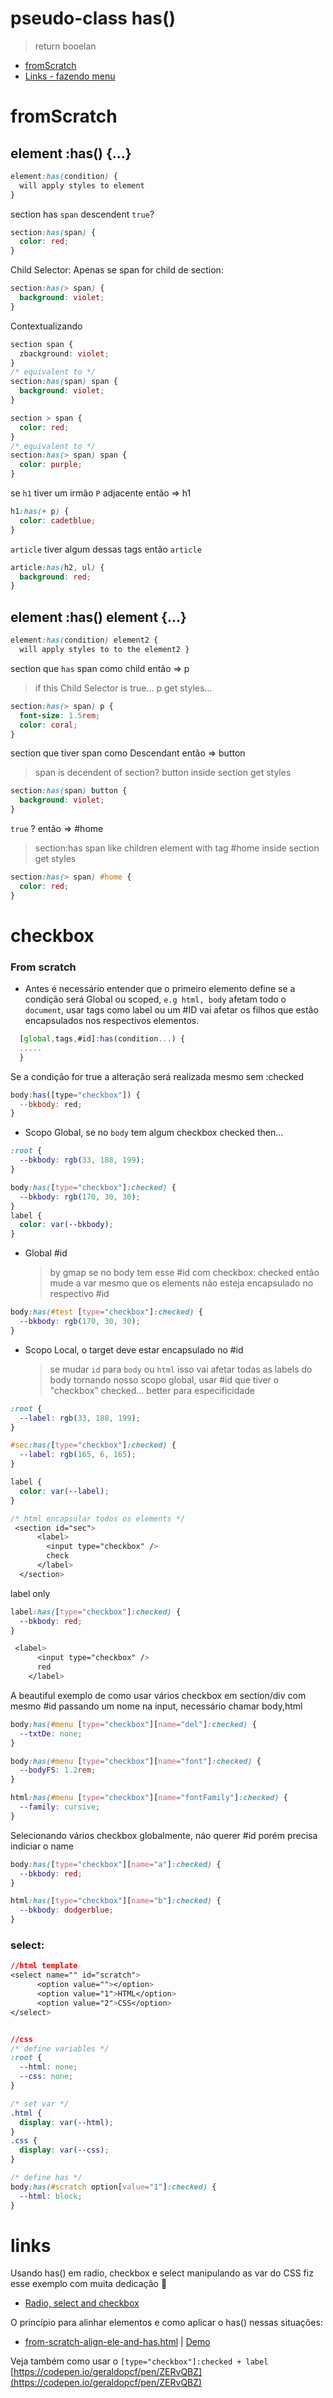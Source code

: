 # pseudo-class has()

> return booelan

- [fromScratch](#fromscratch)
- [Links - fazendo menu](#links)

# fromScratch

## element :has() {...}

```css
element:has(condition) {
  will apply styles to element
}
```

section has `span` descendent `true`?

```css
section:has(span) {
  color: red;
}
```

Child Selector: Apenas se span for child de section:

```css
section:has(> span) {
  background: violet;
}
```

Contextualizando

```css
section span {
  zbackground: violet;
}
/* equivalent to */
section:has(span) span {
  background: violet;
}

section > span {
  color: red;
}
/* equivalent to */
section:has(> span) span {
  color: purple;
}
```

se `h1` tiver um irmão `P` adjacente então => h1

```css
h1:has(+ p) {
  color: cadetblue;
}
```

`article` tiver algum dessas tags então `article`

```css
article:has(h2, ul) {
  background: red;
}
```

## element :has() element {...}

```css
element:has(condition) element2 {
  will apply styles to to the element2 }
```

section que `has` span como child então => p

> if this Child Selector is true... p get styles...

```css
section:has(> span) p {
  font-size: 1.5rem;
  color: coral;
}
```

section que tiver span como Descendant então => button

> span is decendent of section? button inside section get styles

```css
section:has(span) button {
  background: violet;
}
```

`true` ? então => #home

> section:has span like children element with tag #home inside section get styles

```css
section:has(> span) #home {
  color: red;
}
```

# checkbox

### From scratch

- Antes é necessário entender que o primeiro elemento define se a condição será Global ou scoped, `e.g html, body` afetam todo o `document`, usar tags como label ou um #ID vai afetar os filhos que estão encapsulados nos respectivos elementos.

```js
  [global,tags,#id]:has(condition...) {
  .....
  }
```

Se a condição for true a alteração será realizada mesmo sem :checked

```js
body:has([type="checkbox"]) {
  --bkbody: red;
}
```

- Scopo Global, se no `body` tem algum checkbox checked then...

```css
:root {
  --bkbody: rgb(33, 188, 199);
}

body:has([type="checkbox"]:checked) {
  --bkbody: rgb(170, 30, 30);
}
label {
  color: var(--bkbody);
}
```

- Global #id

  > by gmap se no body tem esse #id com checkbox: checked então mude a var mesmo que os elements não esteja encapsulado no respectivo #id

```css
body:has(#test [type="checkbox"]:checked) {
  --bkbody: rgb(170, 30, 30);
}
```

- Scopo Local, o target deve estar encapsulado no #id
  > se mudar `id` para `body` ou `html` isso vai afetar todas as labels do body tornando nosso scopo global, usar #id que tiver o "checkbox" checked... better para especificidade

```css
:root {
  --label: rgb(33, 188, 199);
}

#sec:has([type="checkbox"]:checked) {
  --label: rgb(165, 6, 165);
}

label {
  color: var(--label);
}

/* html encapsular todos os elements */
 <section id="sec">
      <label>
        <input type="checkbox" />
        check
      </label>
  </section>
```

label only

```css
label:has([type="checkbox"]:checked) {
  --bkbody: red;
}

 <label>
      <input type="checkbox" />
      red
    </label>
```

A beautiful exemplo de como usar vários checkbox em section/div com mesmo #id passando um nome na input, necessário chamar body,html

```css
body:has(#menu [type="checkbox"][name="del"]:checked) {
  --txtDe: none;
}

body:has(#menu [type="checkbox"][name="font"]:checked) {
  --bodyFS: 1.2rem;
}

html:has(#menu [type="checkbox"][name="fontFamily"]:checked) {
  --family: cursive;
}
```

Selecionando vários checkbox globalmente, náo querer #id porém precisa indiciar o name

```css
body:has([type="checkbox"][name="a"]:checked) {
  --bkbody: red;
}

html:has([type="checkbox"][name="b"]:checked) {
  --bkbody: dodgerblue;
}
```

### select:

```css
//html template
<select name="" id="scratch">
      <option value=""></option>
      <option value="1">HTML</option>
      <option value="2">CSS</option>
</select>


//css
/* define variables */
:root {
  --html: none;
  --css: none;
}

/* set var */
.html {
  display: var(--html);
}
.css {
  display: var(--css);
}

/* define has */
body:has(#scratch option[value="1"]:checked) {
  --html: block;
}
```

# links

Usando has() em radio, checkbox e select manipulando as var do CSS fiz esse exemplo com muita dedicação 🙂

- [Radio, select and checkbox](https://geraldotech.github.io/DevMap/CSS/pages/has/radio-select.html)

O princípio para alinhar elementos e como aplicar o has() nessas situações:

- [from-scratch-align-ele-and-has.html](https://github.com/geraldotech/DevMap/blob/main/CSS/pages/has/from-scratch-align-ele-and-has.html) | [Demo](https://geraldotech.github.io/DevMap/CSS/pages/has/from-scratch-align-ele-and-has.html)

Veja também como usar o `[type="checkbox"]:checked + label` [https://codepen.io/geraldopcf/pen/ZERvQBZ](https://codepen.io/geraldopcf/pen/ZERvQBZ)
